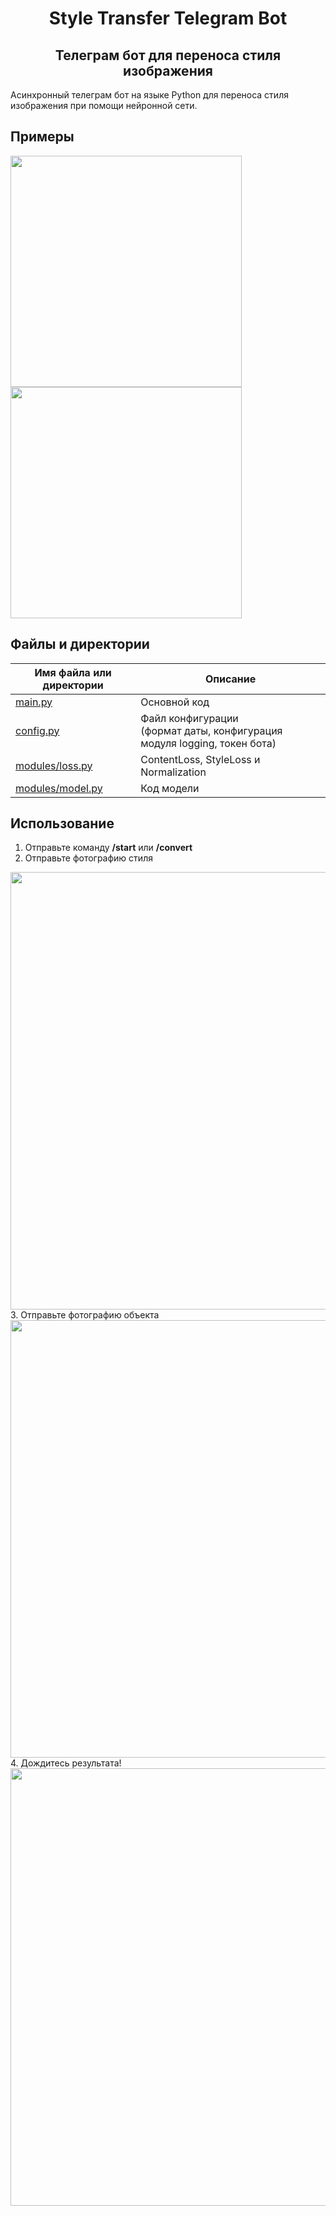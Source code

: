 <h1 align="center">Style Transfer Telegram Bot</h1>
<h2 align="center">Телеграм бот для переноса стиля изображения</h2>

Асинхронный телеграм бот на языке Python для переноса стиля изображения при помощи нейронной сети.

## Примеры
<p>
    <img src="https://media.discordapp.net/attachments/572705890524725248/1068940296802549942/Fotoram.io.jpg" width="370">
    <img src="https://media.discordapp.net/attachments/572705890524725248/1068940947104202782/Fotoram.io_1.jpg" width="370">    
</p>

## Файлы и директории

| Имя файла или директории             | Описание                                                                      |
|--------------------------------------|-------------------------------------------------------------------------------|
| [main.py](main.py)                   | Основной код                                                                  |
| [config.py](config.py)               | Файл конфигурации <br/>(формат даты, конфигурация модуля logging, токен бота) |
| [modules/loss.py](modules/loss.py)   | ContentLoss, StyleLoss и Normalization                                        |
| [modules/model.py](modules/model.py) | Код модели                                                                    |

## Использование

1. Отправьте команду **/start** или **/convert**
2. Отправьте фотографию стиля
<img src="https://user-images.githubusercontent.com/69642892/215318213-dd1b1aa4-e7e0-476c-91b6-cc307830e583.png" width="700">
3. Отправьте фотографию объекта
<img src="https://media.discordapp.net/attachments/572705890524725248/1069191182598557736/image.png" width="700">
4. Дождитесь результата!
<img src="https://media.discordapp.net/attachments/572705890524725248/1069191281567342682/image.png" width="700">
